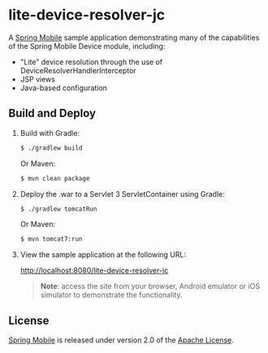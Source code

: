 # lite-device-resolver-jc

A [Spring Mobile] sample application demonstrating many of the capabilities of the Spring Mobile Device module, including:

* "Lite" device resolution through the use of DeviceResolverHandlerInterceptor 
* JSP views
* Java-based configuration


## Build and Deploy

1. Build with Gradle:

    ```sh
    $ ./gradlew build
    ```

    Or Maven:

    ```sh
    $ mvn clean package
    ```

2. Deploy the .war to a Servlet 3 ServletContainer using Gradle:

    ```sh
    $ ./gradlew tomcatRun
    ```

    Or Maven:

    ```sh
    $ mvn tomcat7:run
    ```

3. View the sample application at the following URL:

    [http://localhost:8080/lite-device-resolver-jc]()

    > **Note**: access the site from your browser, Android emulator or iOS simulator to demonstrate the functionality.


## License

[Spring Mobile] is released under version 2.0 of the [Apache License].


[Spring Mobile]: http://projects.spring.io/spring-mobile
[Apache License]: http://www.apache.org/licenses/LICENSE-2.0
